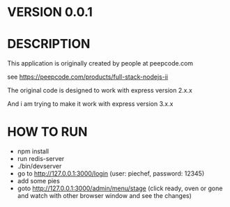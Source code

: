 # VERSION 0.0.1


# DESCRIPTION

This application is originally created by people at peepcode.com

see https://peepcode.com/products/full-stack-nodejs-ii

The original code is designed to work with express version 2.x.x

And i am trying to make it work with express version 3.x.x


# HOW TO RUN

- npm install
- run redis-server
- ./bin/devserver
- go to http://127.0.0.1:3000/login (user: piechef, password: 12345)
- add some pies
- goto http://127.0.0.1:3000/admin/menu/stage (click ready, oven or gone and watch with other browser window and see the changes)


